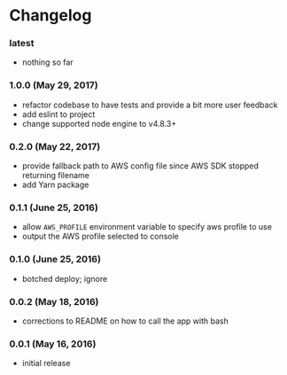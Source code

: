 # Changelog

### latest

- nothing so far


### 1.0.0 (May 29, 2017)

- refactor codebase to have tests and provide a bit more user feedback
- add eslint to project
- change supported node engine to v4.8.3+


### 0.2.0 (May 22, 2017)

- provide fallback path to AWS config file since AWS SDK stopped returning filename
- add Yarn package


### 0.1.1 (June 25, 2016)

- allow `AWS_PROFILE` environment variable to specify aws profile to use
- output the AWS profile selected to console


### 0.1.0 (June 25, 2016)

- botched deploy; ignore


### 0.0.2 (May 18, 2016)

- corrections to README on how to call the app with bash


### 0.0.1 (May 16, 2016)

- initial release

